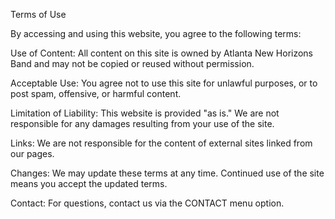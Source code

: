 Terms of Use

By accessing and using this website, you agree to the following terms:

Use of Content: All content on this site is owned by Atlanta New Horizons Band and may not be copied or reused without permission.

Acceptable Use: You agree not to use this site for unlawful purposes, or to post spam, offensive, or harmful content.

Limitation of Liability: This website is provided "as is." We are not responsible for any damages resulting from your use of the site.

Links: We are not responsible for the content of external sites linked from our pages.

Changes: We may update these terms at any time. Continued use of the site means you accept the updated terms.

Contact: For questions, contact us via the CONTACT menu option.
